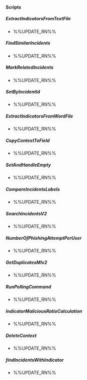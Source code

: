 
#### Scripts
##### ExtractIndicatorsFromTextFile
- %%UPDATE_RN%%
##### FindSimilarIncidents
- %%UPDATE_RN%%
##### MarkRelatedIncidents
- %%UPDATE_RN%%
##### SetByIncidentId
- %%UPDATE_RN%%
##### ExtractIndicatorsFromWordFile
- %%UPDATE_RN%%
##### CopyContextToField
- %%UPDATE_RN%%
##### SetAndHandleEmpty
- %%UPDATE_RN%%
##### CompareIncidentsLabels
- %%UPDATE_RN%%
##### SearchIncidentsV2
- %%UPDATE_RN%%
##### NumberOfPhishingAttemptPerUser
- %%UPDATE_RN%%
##### GetDuplicatesMlv2
- %%UPDATE_RN%%
##### RunPollingCommand
- %%UPDATE_RN%%
##### IndicatorMaliciousRatioCalculation
- %%UPDATE_RN%%
##### DeleteContext
- %%UPDATE_RN%%
##### findIncidentsWithIndicator
- %%UPDATE_RN%%
